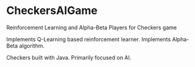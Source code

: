 # CheckersAIGame
Reinforcement Learning and Alpha-Beta Players for Checkers game

Implements Q-Learning based reinforcement learner.
Implements Alpha-Beta algorithm.

Checkers built with Java. Primarily focused on AI.

